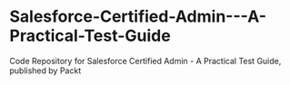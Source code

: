


# Salesforce-Certified-Admin---A-Practical-Test-Guide
Code Repository for Salesforce Certified Admin - A Practical Test Guide, published by Packt
